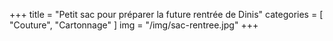 +++
title = "Petit sac pour préparer la future rentrée de Dinis"
categories = [ "Couture", "Cartonnage" ]
img = "/img/sac-rentree.jpg"
+++
